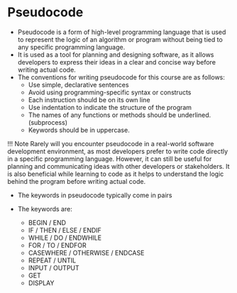 # Pseudocode

- Pseudocode is a form of high-level programming language that is used to represent the logic of an algorithm or program without being tied to any specific programming language. 
- It is used as a tool for planning and designing software, as it allows developers to express their ideas in a clear and concise way before writing actual code. 
- The conventions for writing pseudocode for this course are as follows:
    - Use simple, declarative sentences
    - Avoid using programming-specific syntax or constructs
    - Each instruction should be on its own line
    - Use indentation to indicate the structure of the program
    - The names of any functions or methods should be underlined. (subprocess)
    - Keywords should be in uppercase.

!!! Note
    Rarely will you encounter pseudocode in a real-world software development environment, as most developers prefer to write code directly in a specific programming language. However, it can still be useful for planning and communicating ideas with other developers or stakeholders. It is also beneficial while learning to code as it helps to understand the logic behind the program before writing actual code.

- The keywords in pseudocode typically come in pairs

- The keywords are:
    - BEGIN / END
    - IF / THEN / ELSE / ENDIF
    - WHILE / DO / ENDWHILE
    - FOR / TO / ENDFOR
    - CASEWHERE / OTHERWISE / ENDCASE
    - REPEAT / UNTIL
    - INPUT / OUTPUT
    - GET
    - DISPLAY





